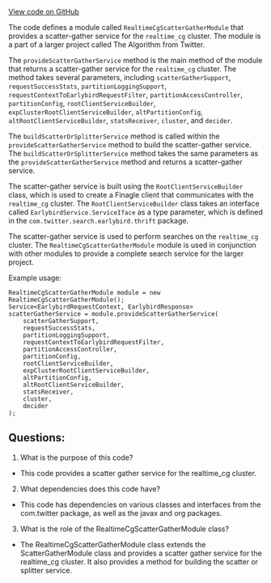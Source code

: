 [View code on GitHub](https://github.com/misbahsy/the-algorithm/src/java/com/twitter/search/earlybird_root/RealtimeCgScatterGatherModule.java)

The code defines a module called `RealtimeCgScatterGatherModule` that provides a scatter-gather service for the `realtime_cg` cluster. The module is a part of a larger project called The Algorithm from Twitter. 

The `provideScatterGatherService` method is the main method of the module that returns a scatter-gather service for the `realtime_cg` cluster. The method takes several parameters, including `scatterGatherSupport`, `requestSuccessStats`, `partitionLoggingSupport`, `requestContextToEarlybirdRequestFilter`, `partitionAccessController`, `partitionConfig`, `rootClientServiceBuilder`, `expClusterRootClientServiceBuilder`, `altPartitionConfig`, `altRootClientServiceBuilder`, `statsReceiver`, `cluster`, and `decider`. 

The `buildScatterOrSplitterService` method is called within the `provideScatterGatherService` method to build the scatter-gather service. The `buildScatterOrSplitterService` method takes the same parameters as the `provideScatterGatherService` method and returns a scatter-gather service. 

The scatter-gather service is built using the `RootClientServiceBuilder` class, which is used to create a Finagle client that communicates with the `realtime_cg` cluster. The `RootClientServiceBuilder` class takes an interface called `EarlybirdService.ServiceIface` as a type parameter, which is defined in the `com.twitter.search.earlybird.thrift` package. 

The scatter-gather service is used to perform searches on the `realtime_cg` cluster. The `RealtimeCgScatterGatherModule` module is used in conjunction with other modules to provide a complete search service for the larger project. 

Example usage:

```
RealtimeCgScatterGatherModule module = new RealtimeCgScatterGatherModule();
Service<EarlybirdRequestContext, EarlybirdResponse> scatterGatherService = module.provideScatterGatherService(
    scatterGatherSupport,
    requestSuccessStats,
    partitionLoggingSupport,
    requestContextToEarlybirdRequestFilter,
    partitionAccessController,
    partitionConfig,
    rootClientServiceBuilder,
    expClusterRootClientServiceBuilder,
    altPartitionConfig,
    altRootClientServiceBuilder,
    statsReceiver,
    cluster,
    decider
);
```
## Questions: 
 1. What is the purpose of this code?
- This code provides a scatter gather service for the realtime_cg cluster.

2. What dependencies does this code have?
- This code has dependencies on various classes and interfaces from the com.twitter package, as well as the javax and org packages.

3. What is the role of the RealtimeCgScatterGatherModule class?
- The RealtimeCgScatterGatherModule class extends the ScatterGatherModule class and provides a scatter gather service for the realtime_cg cluster. It also provides a method for building the scatter or splitter service.